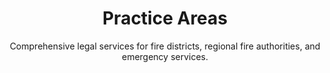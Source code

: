---
title: "Practice Areas"
subtitle: "Comprehensive legal services for fire districts, regional fire authorities, and emergency services."
mergers_title: "Mergers and Consolidations"
mergers_image: "https://images.unsplash.com/photo-1589829085413-56de8ae18c73?ixlib=rb-4.0.3&auto=format&fit=crop&w=800&h=600"
public_records_title: "Public Records Act"
public_records_image: "https://images.unsplash.com/photo-1450101499163-c8848c66ca85?ixlib=rb-4.0.3&auto=format&fit=crop&w=800&h=600"
board_retreats_title: "Board Retreats"
board_retreats_image: "https://images.unsplash.com/photo-1563906267088-b029e7101114?ixlib=rb-4.0.3&auto=format&fit=crop&w=800&h=600"
mergers_content: |
  Mergers and Consolidations require a skilled attorney who understands not only their legal implications, but their political implications as well. Although Mergers and Consolidations has been a hot topic at many conferences in recent years, Mr. Quinn has actually been very active in consolidation and merger work since 1990.

  He was personally very involved and remains involved in the following agencies formed as a result of such alliances: Central Pierce Fire & Rescue, East Pierce Fire & Rescue, West Pierce Fire & Rescue, Valley Regional Fire Authority, Riverside Fire Authority (Centralia area), West Thurston Regional Fire Authority, South King Fire & Rescue, and the list goes on and on.
public_records_content: |
  The Washington Public Records Act (PRA) is another "sunshine law" mandating government transparency. Much like the OPMA, this law is construed broadly and its exemptions are construed narrowly. This growing area of law requires that your staff be well trained on the intricacies of the PRA.

  We deal with PRA issues in this office, practically on a daily basis, so we know when to claim an exemption and when not to claim an exemption. We provide comprehensive training and ongoing support.
board_retreats_content: |
  Eric and Joe Quinn facilitate annual Board retreats to train commissioners and administration about governance issues and working as a team, as is absolutely crucial in the fire service and government in general.
---